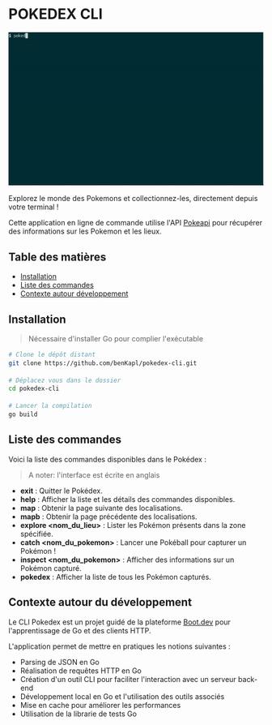 # POKEDEX CLI

![Demo](/demo_pokedex-cli.gif)

Explorez le monde des Pokemons et collectionnez-les, directement depuis votre terminal !

Cette application en ligne de commande utilise l'API [Pokeapi](https://pokeapi.co/api/v2) pour récupérer des informations sur les Pokemon et les lieux. 

## Table des matières

- [Installation](#installation)
- [Liste des commandes](#liste-des-commandes)
- [Contexte autour développement](#features)

## Installation

> Nécessaire d'installer Go pour complier l'exécutable 

```bash
# Clone le dépôt distant
git clone https://github.com/benKapl/pokedex-cli.git

# Déplacez vous dans le dossier
cd pokedex-cli

# Lancer la compilation
go build
```

## Liste des commandes


Voici la liste des commandes disponibles dans le Pokédex :
> A noter: l'interface est écrite en anglais

- **exit** : Quitter le Pokédex.
- **help** : Afficher la liste et les détails des commandes disponibles.
- **map** : Obtenir la page suivante des localisations.
- **mapb** : Obtenir la page précédente des localisations.
- **explore <nom_du_lieu>** : Lister les Pokémon présents dans la zone spécifiée.
- **catch <nom_du_pokemon>** : Lancer une Pokéball pour capturer un Pokémon !
- **inspect <nom_du_pokemon>** : Afficher des informations sur un Pokémon capturé.
- **pokedex** : Afficher la liste de tous les Pokémon capturés.

## Contexte autour du développement

Le CLI Pokedex est un projet guidé de la plateforme [Boot.dev](https://boot.dev) pour l'apprentissage de Go et des clients HTTP.

L'application permet de mettre en pratiques les notions suivantes : 
- Parsing de JSON en Go
- Réalisation de requêtes HTTP en Go
- Création d'un outil CLI pour faciliter l'interaction avec un serveur back-end
- Développement local en Go et l'utilisation des outils associés
- Mise en cache pour améliorer les performances
- Utilisation de la librarie de tests Go

